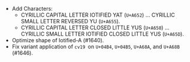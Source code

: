 * Add Characters:
  - CYRILLIC CAPITAL LETTER IOTIFIED YAT (`U+A652`) ... CYRILLIC SMALL LETTER REVERSED YU (`U+A655`).
  - CYRILLIC CAPITAL LETTER CLOSED LITTLE YUS (`U+A658`) ... CYRILLIC SMALL LETTER IOTIFIED CLOSED LITTLE YUS (`U+A65D`).
* Optimize shape of Iotified-A (#1640).
* Fix variant application of `cv19 `on `U+04B4`, `U+04B5`, `U+A68A`, and `U+A68B` (#1646).
